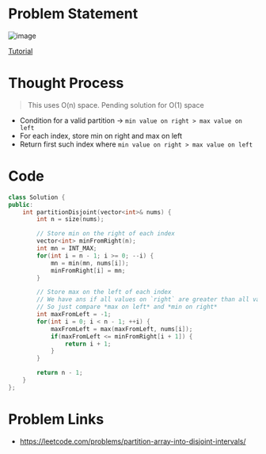 # Problem Statement

![image](https://user-images.githubusercontent.com/10897423/138224338-4b8a8350-40c4-403a-a60d-d79bc77c639c.png)

[Tutorial](https://www.youtube.com/watch?v=FRG2YlZdmPE&list=PL-Jc9J83PIiE-TR27GB7V5TBLQRT5RnSl&index=11)

# Thought Process

> This uses O(n) space. Pending solution for O(1) space

- Condition for a valid partition -> `min value on right > max value on left`
- For each index, store min on right and max on left
- Return first such index where `min value on right > max value on left`

# Code
```cpp
class Solution {
public:
    int partitionDisjoint(vector<int>& nums) {
        int n = size(nums);

        // Store min on the right of each index
        vector<int> minFromRight(n);
        int mn = INT_MAX;
        for(int i = n - 1; i >= 0; --i) {
            mn = min(mn, nums[i]);
            minFromRight[i] = mn;
        }

        // Store max on the left of each index
        // We have ans if all values on `right` are greater than all values on `left`
        // So just compare *max on left* and *min on right*
        int maxFromLeft = -1;
        for(int i = 0; i < n - 1; ++i) {
            maxFromLeft = max(maxFromLeft, nums[i]);
            if(maxFromLeft <= minFromRight[i + 1]) {
                return i + 1;
            }
        }

        return n - 1;
    }
};
```

# Problem Links
- https://leetcode.com/problems/partition-array-into-disjoint-intervals/
